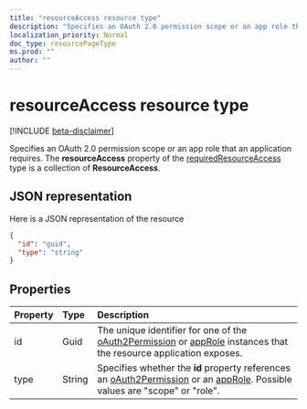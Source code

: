 ```yaml
---
title: "resourceAccess resource type"
description: "Specifies an OAuth 2.0 permission scope or an app role that an application requires. The **resourceAccess** property of the requiredResourceAccess type is a collection of **ResourceAccess**."
localization_priority: Normal
doc_type: resourcePageType
ms.prod: ""
author: ""
---
```


# resourceAccess resource type

[!INCLUDE [beta-disclaimer](../../includes/beta-disclaimer.md)]

Specifies an OAuth 2.0 permission scope or an app role that an application requires. The **resourceAccess** property of the [requiredResourceAccess](requiredresourceaccess.md) type is a collection of **ResourceAccess**.


## JSON representation

Here is a JSON representation of the resource

<!-- {
  "blockType": "resource",
  "optionalProperties": [

  ],
  "@odata.type": "microsoft.graph.resourceAccess"
}-->

```json
{
  "id": "guid",
  "type": "string"
}

```
## Properties
| Property	   | Type	|Description|
|:---------------|:--------|:----------|
|id|Guid|The unique identifier for one of the [oAuth2Permission](oauth2permission.md) or [appRole](approle.md) instances that the resource application exposes.|
|type|String|Specifies whether the **id** property references an [oAuth2Permission](oauth2permission.md) or an [appRole](approle.md). Possible values are "scope" or "role".|

<!-- uuid: 8fcb5dbc-d5aa-4681-8e31-b001d5168d79
2015-10-25 14:57:30 UTC -->
<!--
{
  "type": "#page.annotation",
  "description": "resourceAccess resource",
  "keywords": "",
  "section": "documentation",
  "tocPath": "",
  "suppressions": []
}
-->

